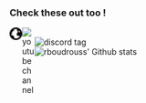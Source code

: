 
### Check these out too !
[<img align='left' alt="rboud.pythonanywhere.com" width='22px' src='https://raw.githubusercontent.com/iconic/open-iconic/master/svg/globe.svg' />][website]
[<img align='left' alt="youtube channel" width='22px' src='https://upload.wikimedia.org/wikipedia/commons/0/09/YouTube_full-color_icon_%282017%29.svg' />][ytb]
  
<br />  
  
<img alt="discord tag" src='https://discord.c99.nl/widget/theme-3/690869031531446313.png' />

  
<br />  

<img alt="rboudrouss' Github stats" src='https://github-readme-stats.vercel.app/api?username=rboudrouss&show_incos=true&hide_border=true&theme=tokyonight' width='395px' />  


[website]: https://rboud.ml/
[ytb]: https://www.youtube.com/channel/UCi-99XLL6EdjUwoeoLAi-PQ
